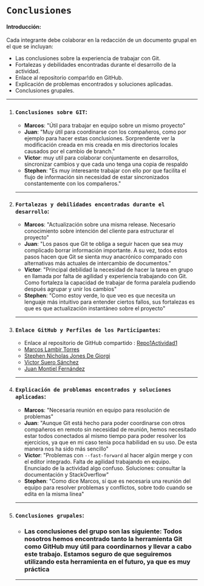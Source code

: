 # `Conclusiones`

#### Introducción:

Cada integrante debe colaborar en la redacción de un documento grupal en el que se incluyan:

- Las conclusiones sobre la experiencia de trabajar con Git.
- Fortalezas y debilidades encontradas durante el desarrollo de la actividad.
- Enlace al repositorio compar!do en GitHub.
- Explicación de problemas encontrados y soluciones aplicadas.
- Conclusiones grupales.

---

1. ### `Conclusiones sobre GIT`:

   - **Marcos**: "Útil para trabajar en equipo sobre un mismo proyecto"
   - **Juan**: "Muy útil para coordinarse con los compañeros, como por ejemplo para hacer estas conclusiones. Sorprendente ver la modificación
     creada en mis creada en mis directorios locales causados por el cambio de branch."
   - **Victor**: muy util para colaborar conjuntamente en desarrollos, sincronizar cambios y que cada uno tenga una copia de respaldo
   - **Stephen**: "Es muy interesante trabajar con ello por que facilita el flujo de información sin necesidad de estar sincronizados constantemente con los compañeros."

   ***

2. ### `Fortalezas y debilidades encontradas durante el desarrollo`:

   - **Marcos**: "Actualización sobre una misma release. Necesario conocimiento sobre intención del cliente para estructurar el proyecto"
   - **Juan**: "Los pasos que Git te obliga a seguir hacen que sea muy complicado borrar información importante. A su vez, todos estos pasos hacen que Git se sienta muy anacrónico comparado con alternativas más actuales de intercambio de documentos."
   - **Victor**: "Principal debilidad la necesidad de hacer la tarea en grupo en llamada por falta de agilidad y experiencia trabajando con Git. Como fortaleza la capacidad de trabajar de forma paralela pudiendo después agrupar y unir los cambios"
   - **Stephen**: "Como estoy verde, lo que veo es que necesita un lenguaje más intuitivo para entender ciertos fallos, sus fortalezas es que es que actualización instantáneo sobre el proyecto"

   ***

3. ### `Enlace GitHub y Perfiles de los Participantes`:

   - Enlace al repositorio de GitHub compartido : [Repo1Actividad1](https://github.com/L0cksat/Repo1Actividad1)
   - [Marcos Lambir Torres](https://github.com/MLT93)
   - [Stephen Nicholas Jones De Giorgi](https://github.com/L0cksat)
   - [Victor Suero Sánchez](https://github.com/Victorsuero7)
   - [Juan Montiel Fernández](https://github.com/xmontiel)


   ***

4. ### `Explicación de problemas encontrados y soluciones aplicadas`:

   - **Marcos**: "Necesaria reunión en equipo para resolución de problemas"
   - **Juan**: "Aunque Git está hecho para poder coordinarse con otros compañeros en remoto sin necesidad de reunión, hemos necesitado estar todos conectados al mismo tiempo para poder resolver los ejercicios, ya que en mi caso tenía poca habilidad en su uso. De esta manera nos ha sido más sencillo"
   - **Victor**: "Problemas con `--fast-forward` al hacer algún merge y con el editor integrado. Falta de agilidad trabajando en equipo. Enunciado de la actividad algo confuso. Soluciones: consultar la documentación y StackOverflow"
   - **Stephen**: "Como dice Marcos, sí que es necesaria una reunión del equipo para resolver problemas y conflictos, sobre todo cuando se edita en la misma línea"

   ***

5. ### `Conclusiones grupales`:

   - ### **Las conclusiones del grupo son las siguiente: Todos nosotros hemos encontrado tanto la herramienta Git como GitHub muy útil para coordinarnos y llevar a cabo este trabajo. Estamos seguro de que seguiremos utilizando esta herramienta en el futuro, ya que es muy práctica**

   ***
